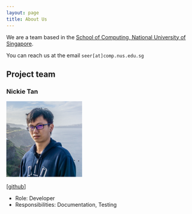 ```yaml
---
layout: page
title: About Us
---
```


We are a team based in the [School of Computing, National University of Singapore](https://www.comp.nus.edu.sg).

You can reach us at the email `seer[at]comp.nus.edu.sg`

## Project team

### Nickie Tan

<img src="images/nickt121.png" width="200px">

[[github](https://github.com/nickt121)]

* Role: Developer
* Responsibilities: Documentation, Testing
